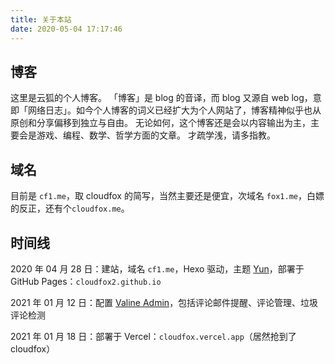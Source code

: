 ```yaml
---
title: 关于本站
date: 2020-05-04 17:17:46
---
```


## 博客

这里是云狐的个人博客。
「博客」是 blog 的音译，而 blog 又源自 web log，意即「网络日志」。如今个人博客的词义已经扩大为个人网站了，博客精神似乎也从原创和分享偏移到独立与自由。
无论如何，这个博客还是会以内容输出为主，主要会是游戏、编程、数学、哲学方面的文章。
才疏学浅，请多指教。

## 域名

目前是 `cf1.me`，取 cloudfox 的简写，当然主要还是便宜，次域名 `fox1.me`，白嫖的反正，还有个`cloudfox.me`。

## 时间线

2020 年 04 月 28 日：建站，域名 `cf1.me`，Hexo 驱动，主题 [Yun](https://github.com/cloudfox2/hexo-theme-yun)，部署于 GitHub Pages：`cloudfox2.github.io`

2021 年 01 月 12 日：配置 [Valine Admin](https://github.com/DesertsP/Valine-Admin)，包括评论邮件提醒、评论管理、垃圾评论检测

2021 年 01 月 18 日：部署于 Vercel：`cloudfox.vercel.app`（居然抢到了 cloudfox）
